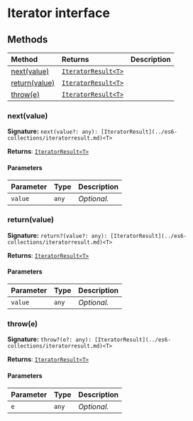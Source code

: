 # Iterator interface













## Methods

| Method	   |  Returns	| Description|
|:-------------|:-------|:-----------|
|[next(value)](nextvalue)      | [`IteratorResult<T>`](../es6-collections/iteratorresult.md) |  |
|[return(value)](returnvalue)      | [`IteratorResult<T>`](../es6-collections/iteratorresult.md) |  |
|[throw(e)](throwe)      | [`IteratorResult<T>`](../es6-collections/iteratorresult.md) |  |




### next(value)



**Signature:** ``next(value?: any): [IteratorResult](../es6-collections/iteratorresult.md)<T>``

**Returns**: [`IteratorResult<T>`](../es6-collections/iteratorresult.md)



#### Parameters


| Parameter	   | Type    | Description |
|:-------------|:---------------|:------------|
| `value`    | `any` | _Optional._ |


### return(value)



**Signature:** ``return?(value?: any): [IteratorResult](../es6-collections/iteratorresult.md)<T>``

**Returns**: [`IteratorResult<T>`](../es6-collections/iteratorresult.md)



#### Parameters


| Parameter	   | Type    | Description |
|:-------------|:---------------|:------------|
| `value`    | `any` | _Optional._ |


### throw(e)



**Signature:** ``throw?(e?: any): [IteratorResult](../es6-collections/iteratorresult.md)<T>``

**Returns**: [`IteratorResult<T>`](../es6-collections/iteratorresult.md)



#### Parameters


| Parameter	   | Type    | Description |
|:-------------|:---------------|:------------|
| `e`    | `any` | _Optional._ |

